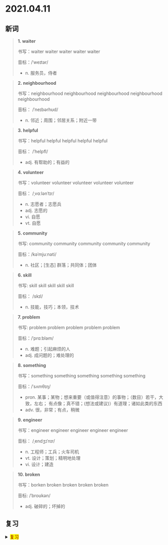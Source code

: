 # 2021.04.11

## 新词


> **1. waiter**
>
> 书写：waiter waiter waiter waiter waiter
>
> 音标：/ˈweɪtər/
>
> - n. 服务员，侍者




> **2. neighbourhood**
>
> 书写：neighbourhood neighbourhood neighbourhood neighbourhood neighbourhood
>
> 音标： /ˈneɪbərhʊd/
>
> - n. 邻近；周围；邻居关系；附近一带

> **3. helpful**
>
> 书写：helpful helpful helpful helpful helpful
>
> 音标： /ˈhelpfl/
>
> - adj. 有帮助的；有益的



> **4. volunteer**
>
> 书写：volunteer volunteer volunteer volunteer volunteer
>
> 音标： /ˌvɑːlənˈtɪr/
>
> - n. 志愿者；志愿兵
> - adj. 志愿的
> - vi. 自愿
> - vt. 自愿



> **5. community**
>
> 书写: community community community community community
>
> 音标：/kəˈmjuːnəti/
>
> - n. 社区；[生态] 群落；共同体；团体




> **6. skill**
>
> 书写: skill skill skill skill skill
>
> 音标： /skɪl/
>
> - n. 技能，技巧；本领，技术


> **7. problem**
>
> 书写: problem problem problem problem problem
>
> 音标：/ˈprɑːbləm/
>
> - n. 难题；引起麻烦的人
> - adj. 成问题的；难处理的

> **8. something**
>
> 书写：something something something something something 
>
> 音标：/ˈsʌmθɪŋ/
>
> - pron. 某事；某物；想来重要（或值得注意）的事物；（数目）若干，大致，左右； 有点像；真不错；(想法或建议)）有道理；诸如此类的东西
> - adv. 很，非常；有点，稍微



> **9. engineer**
>
> 书写：engineer engineer engineer engineer engineer
>
> 音标： /ˌendʒɪˈnɪr/
> 
> - n. 工程师；工兵；火车司机
> - vt. 设计；策划；精明地处理
> - vi. 设计；建造


> **10. broken**
> 
> 书写：borken broken broken broken broken
>
> 音标: /ˈbroʊkən/
>
> - adj. 破碎的；坏掉的


## 复习

<details> 
  <summary><mark><font color=darkred>复习</font></mark></summary>
  <br/>note note 笔记；注释；记录；便条；注意；指出；
  <br/>picnic picnic 野餐；野餐食物；
  <br/>palace palace 宫殿；王宫；总统府；
  <br/>size size 大小；尺寸；号；
  <br/>material material 素材；布料；材料；原料
  <br/>sugar sugar 食糖；糖；
  <br/>scarf scarf 围巾；头巾；披巾；
  <br/>smart smart  聪明的；
  <br/>fashion fashion 时兴；流行的；
  <br/>a pair of 一对；一双；
  <br/>bus stop 停车站；公共汽车停靠站；
  <br/>purple purple 紫色；紫袍；皇族；紫衣；
  <br/>machine machine 机器；机械装置；
  <br/>wow wow 哇；
  <br/>may may 也许；可能；
  <br/>taste taste 味道；滋味；体会；体验；兴趣；爱好；
  <br/>share with 和...分享；合伙；合住；
  <br/>will will 想要；希望；愿意；喜欢；将；
  <br/>stay stay 停留；保持；逗留；
  <br/>field field 领域；田间的；战场；场地；野外的；
  <br/>of someone's own 属于某人自己的；
  <br/>just just 刚才；仅仅；公正的；正义的；正直的人；
  <br/>stamp stamp 邮票；印花；章；痕迹；标志；
  <br/>Russia Russia 俄罗斯
  <br/>sweet sweet 含糖的；甜的；香的；芳香的；糖果；甜点；
  <br/>garden garden 花园；菜园；公园；庭园；果园；
  <br/>neighbour neighbour 邻居；邻国；身边的人；
  <br/>call someone back 回电话给...
  <br/>visitor visitor 访问者；游客；来访者；参观者
  <br/>football field 足球场；
</details>  
